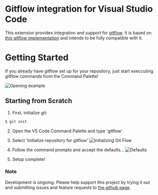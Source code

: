 # Gitflow integration for Visual Studio Code

This extension provides integration and support for [gitflow](http://nvie.com/posts/a-successful-git-branching-model/).
It is based on [this gitflow implementation](https://github.com/nvie/gitflow)
and intends to be fully compatible with it.

# Getting Started

If you already have gitflow set up for your repository, just start execcuting
gitflow commands from the Command Palette!

![Opening example](https://github.com/vector-of-bool/vscode-gitflow/raw/master/res/gitflow.png)

## Starting from Scratch

1. First, initialize git:
```sh
$ git init
```
2. Open the VS Code Command Palette and type 'gitflow'

3. Select 'Initialize repository for gitflow'
![Initializing Git Flow](https://github.com/vector-of-bool/vscode-gitflow/raw/master/res/Step1.png)

4. Follow the command prompts and accept the defaults...
![Defaults](https://github.com/vector-of-bool/vscode-gitflow/raw/master/res/defaults.PNG)

5. Setup complete!

### Note

Development is ongoing. Please help support this project by trying it out
and submitting issues and feature requests to [the github page](https://github.com/vector-of-bool/vscode-gitflow).
